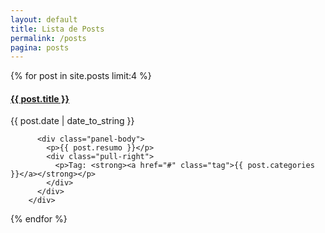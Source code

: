 ```yaml
---
layout: default
title: Lista de Posts
permalink: /posts
pagina: posts
---
```


<div class="container">
	<div class="row">	
		<div class="col-sm-8 col-sm-offset-2">
{% for post in site.posts limit:4  %}
	        <div class="panel panel-default">
          <div class="panel-heading">
            <h4><a href="{{ post.url }}">{{ post.title }}</a></h4>            
            <time>{{ post.date | date_to_string }}</time>                     
          </div>

          <div class="panel-body">
            <p>{{ post.resumo }}</p>
            <div class="pull-right">
              <p>Tag: <strong><a href="#" class="tag">{{ post.categories }}</a></strong></p>
            </div> 
          </div>
        </div>        
{% endfor %}
		</div>		
	</div>
</div>